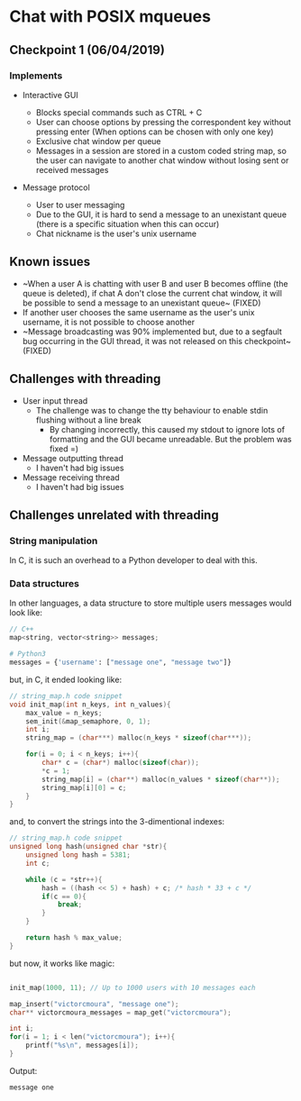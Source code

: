 # Chat with POSIX mqueues

## Checkpoint 1 (06/04/2019)

### Implements
- Interactive GUI
    - Blocks special commands such as CTRL + C
    - User can choose options by pressing the correspondent key without pressing enter (When options can be chosen with only one key)
    - Exclusive chat window per queue
    - Messages in a session are stored in a custom coded string map, so the user can navigate to another chat window without losing sent or received messages

- Message protocol
    - User to user messaging
    - Due to the GUI, it is hard to send a message to an unexistant queue (there is a specific situation when this can occur)
    - Chat nickname is the user's unix username

## Known issues
- ~When a user A is chatting with user B and user B becomes offline (the queue is deleted), if chat A don't close the current chat window, it will be possible to send a message to an unexistant queue~ (FIXED)
- If another user chooses the same username as the user's unix username, it is not possible to choose another
- ~Message broadcasting was 90% implemented but, due to a segfault bug occurring in the GUI thread, it was not released on this checkpoint~ (FIXED)

## Challenges with threading
- User input thread
    - The challenge was to change the tty behaviour to enable stdin flushing without a line break
        - By changing incorrectly, this caused my stdout to ignore lots of formatting and the GUI became unreadable. But the problem was fixed =)
- Message outputting thread
    - I haven't had big issues
- Message receiving thread
    - I haven't had big issues

## Challenges unrelated with threading
### String manipulation 
 In C, it is such an overhead to a Python developer to deal with this.
### Data structures
In other languages, a data structure to store multiple users messages would look like:
```c++
// C++
map<string, vector<string>> messages;
```
```python
# Python3
messages = {'username': ["message one", "message two"]}
```
but, in C, it ended looking like:
```c
// string_map.h code snippet
void init_map(int n_keys, int n_values){
    max_value = n_keys;
    sem_init(&map_semaphore, 0, 1);
    int i;
    string_map = (char***) malloc(n_keys * sizeof(char***));

    for(i = 0; i < n_keys; i++){
        char* c = (char*) malloc(sizeof(char));
        *c = 1;
        string_map[i] = (char**) malloc(n_values * sizeof(char**));
        string_map[i][0] = c;
    }
}
```
and, to convert the strings into the 3-dimentional indexes:
```c
// string_map.h code snippet
unsigned long hash(unsigned char *str){
    unsigned long hash = 5381;
    int c;

    while (c = *str++){
        hash = ((hash << 5) + hash) + c; /* hash * 33 + c */
        if(c == 0){
            break;
        }
    }

    return hash % max_value;
}
```
but now, it works like magic:
```c

init_map(1000, 11); // Up to 1000 users with 10 messages each

map_insert("victorcmoura", "message one");
char** victorcmoura_messages = map_get("victorcmoura");

int i;
for(i = 1; i < len("victorcmoura"); i++){
    printf("%s\n", messages[i]);
}
```
Output:
```
message one
```
